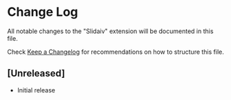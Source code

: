 # Change Log

All notable changes to the "Slidaiv" extension will be documented in this file.

Check [Keep a Changelog](http://keepachangelog.com/) for recommendations on how to structure this file.

## [Unreleased]

- Initial release